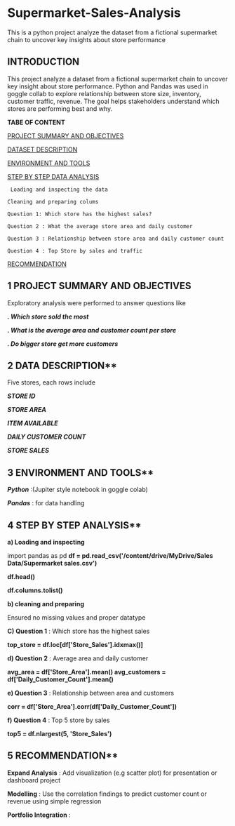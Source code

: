 # Supermarket-Sales-Analysis
This is a python project analyze the dataset from a fictional supermarket chain to uncover key insights about store performance
## INTRODUCTION 
This project analyze a dataset from a fictional supermarket chain to uncover key insight about store performance. Python and Pandas was used in goggle collab to explore relationship between store size, inventory, customer traffic, revenue. The goal helps stakeholders understand which stores are performing best and why. 

**TABE OF CONTENT** 

[PROJECT SUMMARY AND OBJECTIVES](https://github.com/OlajesuOgunyemi/Supermarket-Sales-Analysis#1-project-summary-and-objectives) 

[DATASET DESCRIPTION](https://github.com/OlajesuOgunyemi/Supermarket-Sales-Analysis#2-data-description) 

[ENVIRONMENT AND TOOLS](https://github.com/OlajesuOgunyemi/Supermarket-Sales-Analysis#3-environment-and-tools) 

[STEP BY  STEP DATA ANALYSIS](https://github.com/OlajesuOgunyemi/Supermarket-Sales-Analysis#4-step-by-step-analysis) 

     Loading and inspecting the data 

    Cleaning and preparing colums 
    
    Question 1: Which store has the highest sales? 

    Question 2 : What the average store area and daily customer 

    Question 3 : Relationship between store area and daily customer count 

    Question 4 : Top Store by sales and traffic
    

[RECOMMENDATION](https://github.com/OlajesuOgunyemi/Supermarket-Sales-Analysis#5-recommendation) 





## 1 PROJECT SUMMARY AND OBJECTIVES

Exploratory analysis were performed to answer questions like 

***. Which store sold the most*** 

***. What is the average area and customer count per store***

***. Do bigger store get more customers*** 




## 2 DATA DESCRIPTION** 

Five stores, each rows  include 

***STORE  ID*** 

***STORE  AREA*** 

***ITEM AVAILABLE*** 

***DAILY CUSTOMER COUNT*** 

***STORE SALES***



## 3 ENVIRONMENT AND TOOLS** 

***Python*** :(Jupiter style notebook in goggle colab) 

***Pandas*** : for data handling 

 

## 4 STEP BY STEP ANALYSIS** 

**a)  Loading and inspecting**

import pandas as pd 
**df = pd.read_csv('/content/drive/MyDrive/Sales Data/Supermarket sales.csv')** 

**df.head()** 

**df.columns.tolist()**

**b) cleaning and preparing** 

Ensured no missing values and proper datatype 

 

**C)  Question 1** : Which store has the highest sales 

**top_store = df.loc[df['Store_Sales'].idxmax()]** 

 

**d) Question 2** :  Average area and daily customer 

**avg_area = df['Store_Area'].mean() avg_customers = df['Daily_Customer_Count'].mean()** 

 

**e) Question 3** : Relationship between area and customers 

**corr = df['Store_Area'].corr(df['Daily_Customer_Count'])** 

 

**f) Question 4** : Top 5 store by sales 

**top5 = df.nlargest(5, 'Store_Sales')**

## 5 RECOMMENDATION** 

  **Expand Analysis** : Add visualization (e.g scatter plot) for presentation or dashboard project 

  **Modelling** : Use the correlation findings to predict customer count or revenue using simple regression 

  **Portfolio Integration** :  

 
